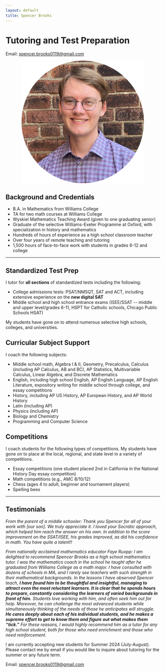 ```yaml
---
layout: default
title: Spencer Brooks
---
```


# Tutoring and Test Preparation

Email: [spencer.brooks0119@gmail.com](mailto:spencer.brooks0119@gmail.com)

<p align="center">
  <img src="./assets/img/spencer_brooks_portrait.png"/>
</p>

## Background and Credentials
- B.A. in Mathematics from Williams College
- TA for two math courses at Williams College
- Wyskiel Mathematics Teaching Award (given to one graduating senior)
- Graduate of the selective Williams-Exeter Programme at Oxford, with specialization in history and mathematics
- Hundreds of hours of experience as a high school classroom teacher
- Over four years of remote teaching and tutoring
- 1,500 hours of face-to-face work with students in grades 6-12 and college

---

## Standardized Test Prep
I tutor for **all sections** of standardized tests including the following:
- College admissions tests: PSAT/NMSQT, SAT and ACT, including extensive experience on the **new digital SAT**
- Middle school and high school entrance exams (ISEE/SSAT -- middle and upper level/grades 6-11, HSPT for Catholic schools, Chicago Public Schools HSAT)

My students have gone on to attend numerous selective high schools, colleges, and universities.

## Curricular Subject Support
I coach the following subjects:
- Middle school math, Algebra I & II, Geometry, Precalculus, Calculus (including AP Calculus, AB and BC), AP Statistics, Multivariable Calculus, Linear Algebra, and Discrete Mathematics
- English, including high school English, AP English Language, AP English Literature, expository writing for middle school through college, and essay competitions
- History, including AP US History, AP European History, and AP World History
- Latin (including AP)
- Physics (including AP)
- Biology and Chemistry
- Programming and Computer Science

## Competitions
I coach students for the following types of competitions. My students have gone on to place at the local, regional, and state level in a variety of competitions.
- Essay competitions (one student placed 2nd in California in the National History Day essay competition)
- Math competitions (e.g., AMC 8/10/12)
- Chess (ages 4 to adult, beginner and tournament players)
- Spelling bees

---

## Testimonials

_From the parent of a middle schooler: Thank you Spencer for all of your work with \[our son\]. We truly appreciate it. I loved your Socratic approach, which helped him reach the answer on his own. In addition to the score improvement on the SSAT/ISEE, his grades improved, as did his confidence in math. You have quite a talent!!_

_From nationally acclaimed mathematics educator Faye Ruopp: I am delighted to recommend Spencer Brooks as a high school mathematics tutor.  I was the mathematics coach in the school he taught after he graduated from Williams College as a math major. I have consulted with dozens of schools in MA, and I rarely see teachers with such strength in their mathematical backgrounds. In the lessons I have observed Spencer teach, **I have found him to be thoughtful and insightful, managing to attract even the most reluctant learners.  It is clear that he spends hours to prepare, constantly considering the learners of varied backgrounds in front of him.** Students love working with him, and often seek him out for help. Moreover, he can challenge the most advanced students while simultaneously thinking of the needs of those he anticipates will struggle. **He cares deeply about each of his individual students, and he makes a supreme effort to get to know them and figure out what makes them “tick.”**  For these reasons, I would highly recommend him as a tutor for any high school student, both for those who need enrichment and those who need reinforcement._

I am currently accepting new students for Summer 2024 (July-August). Please contact me by email if you would like to inquire about tutoring for the summer or any future term.

Email: [spencer.brooks0119@gmail.com](mailto:spencer.brooks0119@gmail.com)
